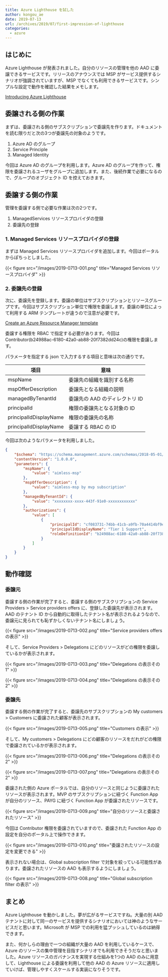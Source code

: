```yaml
---
title: Azure Lighthouse を試した
author: kongou_ae
date: 2019-07-13
url: /archives/2019/07/first-impression-of-lighthouse
categories:
  - azure
---
```


## はじめに

Azure Lighthouse が発表されました。自分のリソースの管理を他の AAD に委譲できるサービスです。リリースのアナウンスでは MSP がサービス提供するシナリオが強調されていますが、MSP でなくても利用できるサービスです。シンプルな設定で動作を確認した結果をメモします。

[Introducing Azure Lighthouse](https://azure.microsoft.com/en-us/blog/introducing-azure-lighthouse/)

## 委譲される側の作業

まずは、委譲される側のサブスクリプションで委譲先を作ります。ドキュメントを読む限りだと次の3つが委譲先の対象のようです。

1. Azure AD のグループ
2. Service Principle
3. Managed Identity

今回は Azure AD のグループを利用します。Azure AD のグループを作って、権限を委譲されるユーザをグループに追加します。また、後続作業で必要になるので、グループのオブジェクト ID を控えておきます。

## 委譲する側の作業

管理を委譲する側で必要な作業は次の2つです。

1. ManagedServices リソースプロバイダの登録
2. 委譲先の登録

### 1. Managed Services リソースプロバイダの登録

まずは Managed Services リソースプロバイダを追加します。今回はポータルからぽちっとしました。

{{< figure src="/images/2019-0713-001.png" title="Managed Services リソースプロバイダ" >}}

### 2. 委譲先の登録

次に、委譲先を登録します。委譲の単位はサブスクリプションとリソースグループです。今回はサブスクリプション単位で権限を委譲します。委譲の単位によって利用する ARM テンプレートが違うので注意が必要です。

[Create an Azure Resource Manager template](https://docs.microsoft.com/ja-jp/azure/lighthouse/how-to/onboard-customer#create-an-azure-resource-manager-template)

委譲する権限を RBAC で指定する必要があります。今回は Contributor(b24988ac-6180-42a0-ab88-20f7382dd24c)の権限を委譲します。

パラメータを指定する json で入力するする項目と意味は次の通りです。

| 項目 | 意味 |
|------|-------|
|mspName|委譲先の組織を識別する名称|
|mspOfferDescription|委譲先となる組織の説明|
|managedByTenantId| 委譲先の AAD のディレクトリ ID|
|principalId|権限の委譲先となる対象の ID |
|principalIdDisplayName|権限の委譲先の名称|
|principalIdDisplayName|委譲する RBAC の ID|

今回は次のようなパラメータを利用しました。

```json
{
    "$schema": "https://schema.management.azure.com/schemas/2018-05-01/subscriptionDeploymentParameters.json#",
    "contentVersion": "1.0.0.0",
    "parameters": {
        "mspName": {
            "value": "aimless-msp" 
        },
        "mspOfferDescription": {
            "value": "aimless-msp by mvp subscription"
        },
        "managedByTenantId": {
            "value": "xxxxxxxx-xxxx-443f-91e0-xxxxxxxxxxxx"
        },
        "authorizations": {
            "value": [
                {
                    "principalId": "cf083731-74bb-41cb-a9fb-70a4414bf9e2",
                    "principalIdDisplayName": "Tier 1 Support",
                    "roleDefinitionId": "b24988ac-6180-42a0-ab88-20f7382dd24c"
                }                
            ]
        }
    }
}
```

## 動作確認

### 委譲元

委譲する側の作業が完了すると、委譲する側のサブスクリプションの Service Providers > Service providers offers に、登録した委譲先が表示されます。AAD のテナント ID から自動的に取得したテナント名が表示されるようなので、委譲元に見られても恥ずかしくないテナント名にしましょう。

{{< figure src="/images/2019-0713-002.png" title="Service providers offers の表示" >}}

そして、Service Providers > Delegations にどのリソースがどの権限を委譲しているかが表示されます。

{{< figure src="/images/2019-0713-003.png" title="Delegations の表示その1" >}}

{{< figure src="/images/2019-0713-004.png" title="Delegations の表示その2" >}}

### 委譲先

委譲する側の作業が完了すると、委譲先のサブスクリプションの My customers > Customers に委譲された顧客が表示されます。

{{< figure src="/images/2019-0713-005.png" title="Customers の表示" >}}

そして、My customers > Delegations にどの顧客のリソースをだれがどの権限で委譲されているかが表示されます。

{{< figure src="/images/2019-0713-006.png" title="Delegations の表示その2" >}}

{{< figure src="/images/2019-0713-007.png" title="Delegations の表示その2" >}}

委譲された側の Azure ポータルでは、自分のリソースと同じように委譲されたリソースが表示されます。MVP のサブスクリプションに紐づく Function App が自分のリソース、PAYG に紐づく Function App が委譲されたリソースです。

{{< figure src="/images/2019-0713-009.png" title="自分のリソースと委譲されたリソース" >}}

今回は Contributor 権限を委譲されていますので、委譲された Function App の設定を自分のポータル上で操作できます。

{{< figure src="/images/2019-0713-010.png" title="委譲されたリソースの設定を変更できる" >}}

表示されない場合は、Global subscription filter で対象を絞っている可能性があります。委譲されたリソースの AAD も表示するようにしましょう。

{{< figure src="/images/2019-0713-008.png" title="Global subscription filter の表示" >}}

## まとめ

Azure Lighthouse を動かしました。夢が広がるサービスですね。大量の別 AAD テナントに対して同一のサービスを提供するシナリオにおいては神のようなサービスだと思います。Microsoft が MSP での利用を猛プッシュしているのは納得できます。

また、何かしらの理由で一つの組織が大量の AAD を利用しているケースで、Azure のリソースの集中管理を目指すシナリオでも利用できそうだなと思いました。Azure リソースのガバナンスを実現する仕組みを1つの AAD のみに用意して、Lighthouse による委譲を利用して他の AAD の Azure リソースに適用していけば、管理しやすくスケールする実装になりそうです。
